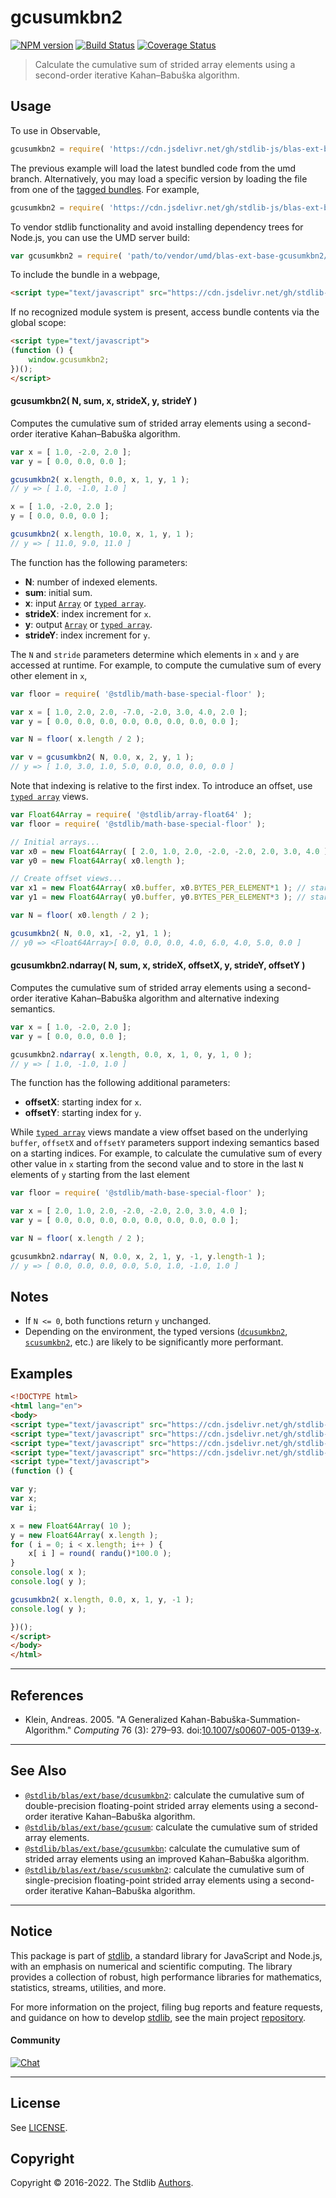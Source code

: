 <!--

@license Apache-2.0

Copyright (c) 2020 The Stdlib Authors.

Licensed under the Apache License, Version 2.0 (the "License");
you may not use this file except in compliance with the License.
You may obtain a copy of the License at

   http://www.apache.org/licenses/LICENSE-2.0

Unless required by applicable law or agreed to in writing, software
distributed under the License is distributed on an "AS IS" BASIS,
WITHOUT WARRANTIES OR CONDITIONS OF ANY KIND, either express or implied.
See the License for the specific language governing permissions and
limitations under the License.

-->

# gcusumkbn2

[![NPM version][npm-image]][npm-url] [![Build Status][test-image]][test-url] [![Coverage Status][coverage-image]][coverage-url] <!-- [![dependencies][dependencies-image]][dependencies-url] -->

> Calculate the cumulative sum of strided array elements using a second-order iterative Kahan–Babuška algorithm.

<section class="intro">

</section>

<!-- /.intro -->



<section class="usage">

## Usage

To use in Observable,

```javascript
gcusumkbn2 = require( 'https://cdn.jsdelivr.net/gh/stdlib-js/blas-ext-base-gcusumkbn2@umd/browser.js' )
```
The previous example will load the latest bundled code from the umd branch. Alternatively, you may load a specific version by loading the file from one of the [tagged bundles](https://github.com/stdlib-js/blas-ext-base-gcusumkbn2/tags). For example,

```javascript
gcusumkbn2 = require( 'https://cdn.jsdelivr.net/gh/stdlib-js/blas-ext-base-gcusumkbn2@v0.0.9-umd/browser.js' )
```

To vendor stdlib functionality and avoid installing dependency trees for Node.js, you can use the UMD server build:

```javascript
var gcusumkbn2 = require( 'path/to/vendor/umd/blas-ext-base-gcusumkbn2/index.js' )
```

To include the bundle in a webpage,

```html
<script type="text/javascript" src="https://cdn.jsdelivr.net/gh/stdlib-js/blas-ext-base-gcusumkbn2@umd/browser.js"></script>
```

If no recognized module system is present, access bundle contents via the global scope:

```html
<script type="text/javascript">
(function () {
    window.gcusumkbn2;
})();
</script>
```

#### gcusumkbn2( N, sum, x, strideX, y, strideY )

Computes the cumulative sum of strided array elements using a second-order iterative Kahan–Babuška algorithm.

```javascript
var x = [ 1.0, -2.0, 2.0 ];
var y = [ 0.0, 0.0, 0.0 ];

gcusumkbn2( x.length, 0.0, x, 1, y, 1 );
// y => [ 1.0, -1.0, 1.0 ]

x = [ 1.0, -2.0, 2.0 ];
y = [ 0.0, 0.0, 0.0 ];

gcusumkbn2( x.length, 10.0, x, 1, y, 1 );
// y => [ 11.0, 9.0, 11.0 ]
```

The function has the following parameters:

-   **N**: number of indexed elements.
-   **sum**: initial sum.
-   **x**: input [`Array`][mdn-array] or [`typed array`][mdn-typed-array].
-   **strideX**: index increment for `x`.
-   **y**: output [`Array`][mdn-array] or [`typed array`][mdn-typed-array].
-   **strideY**: index increment for `y`.

The `N` and `stride` parameters determine which elements in `x` and `y` are accessed at runtime. For example, to compute the cumulative sum of every other element in `x`,

```javascript
var floor = require( '@stdlib/math-base-special-floor' );

var x = [ 1.0, 2.0, 2.0, -7.0, -2.0, 3.0, 4.0, 2.0 ];
var y = [ 0.0, 0.0, 0.0, 0.0, 0.0, 0.0, 0.0, 0.0 ];

var N = floor( x.length / 2 );

var v = gcusumkbn2( N, 0.0, x, 2, y, 1 );
// y => [ 1.0, 3.0, 1.0, 5.0, 0.0, 0.0, 0.0, 0.0 ]
```

Note that indexing is relative to the first index. To introduce an offset, use [`typed array`][mdn-typed-array] views.

<!-- eslint-disable stdlib/capitalized-comments -->

```javascript
var Float64Array = require( '@stdlib/array-float64' );
var floor = require( '@stdlib/math-base-special-floor' );

// Initial arrays...
var x0 = new Float64Array( [ 2.0, 1.0, 2.0, -2.0, -2.0, 2.0, 3.0, 4.0 ] );
var y0 = new Float64Array( x0.length );

// Create offset views...
var x1 = new Float64Array( x0.buffer, x0.BYTES_PER_ELEMENT*1 ); // start at 2nd element
var y1 = new Float64Array( y0.buffer, y0.BYTES_PER_ELEMENT*3 ); // start at 4th element

var N = floor( x0.length / 2 );

gcusumkbn2( N, 0.0, x1, -2, y1, 1 );
// y0 => <Float64Array>[ 0.0, 0.0, 0.0, 4.0, 6.0, 4.0, 5.0, 0.0 ]
```

#### gcusumkbn2.ndarray( N, sum, x, strideX, offsetX, y, strideY, offsetY )

Computes the cumulative sum of strided array elements using a second-order iterative Kahan–Babuška algorithm and alternative indexing semantics.

```javascript
var x = [ 1.0, -2.0, 2.0 ];
var y = [ 0.0, 0.0, 0.0 ];

gcusumkbn2.ndarray( x.length, 0.0, x, 1, 0, y, 1, 0 );
// y => [ 1.0, -1.0, 1.0 ]
```

The function has the following additional parameters:

-   **offsetX**: starting index for `x`.
-   **offsetY**: starting index for `y`.

While [`typed array`][mdn-typed-array] views mandate a view offset based on the underlying `buffer`, `offsetX` and `offsetY` parameters support indexing semantics based on a starting indices. For example, to calculate the cumulative sum of every other value in `x` starting from the second value and to store in the last `N` elements of `y` starting from the last element

```javascript
var floor = require( '@stdlib/math-base-special-floor' );

var x = [ 2.0, 1.0, 2.0, -2.0, -2.0, 2.0, 3.0, 4.0 ];
var y = [ 0.0, 0.0, 0.0, 0.0, 0.0, 0.0, 0.0, 0.0 ];

var N = floor( x.length / 2 );

gcusumkbn2.ndarray( N, 0.0, x, 2, 1, y, -1, y.length-1 );
// y => [ 0.0, 0.0, 0.0, 0.0, 5.0, 1.0, -1.0, 1.0 ]
```

</section>

<!-- /.usage -->

<section class="notes">

## Notes

-   If `N <= 0`, both functions return `y` unchanged.
-   Depending on the environment, the typed versions ([`dcusumkbn2`][@stdlib/blas/ext/base/dcusumkbn2], [`scusumkbn2`][@stdlib/blas/ext/base/scusumkbn2], etc.) are likely to be significantly more performant.

</section>

<!-- /.notes -->

<section class="examples">

## Examples

<!-- eslint no-undef: "error" -->

```html
<!DOCTYPE html>
<html lang="en">
<body>
<script type="text/javascript" src="https://cdn.jsdelivr.net/gh/stdlib-js/random-base-randu@umd/browser.js"></script>
<script type="text/javascript" src="https://cdn.jsdelivr.net/gh/stdlib-js/math-base-special-round@umd/browser.js"></script>
<script type="text/javascript" src="https://cdn.jsdelivr.net/gh/stdlib-js/array-float64@umd/browser.js"></script>
<script type="text/javascript" src="https://cdn.jsdelivr.net/gh/stdlib-js/blas-ext-base-gcusumkbn2@umd/browser.js"></script>
<script type="text/javascript">
(function () {

var y;
var x;
var i;

x = new Float64Array( 10 );
y = new Float64Array( x.length );
for ( i = 0; i < x.length; i++ ) {
    x[ i ] = round( randu()*100.0 );
}
console.log( x );
console.log( y );

gcusumkbn2( x.length, 0.0, x, 1, y, -1 );
console.log( y );

})();
</script>
</body>
</html>
```

</section>

<!-- /.examples -->

* * *

<section class="references">

## References

-   Klein, Andreas. 2005. "A Generalized Kahan-Babuška-Summation-Algorithm." _Computing_ 76 (3): 279–93. doi:[10.1007/s00607-005-0139-x][@klein:2005a].

</section>

<!-- /.references -->

<!-- Section for related `stdlib` packages. Do not manually edit this section, as it is automatically populated. -->

<section class="related">

* * *

## See Also

-   <span class="package-name">[`@stdlib/blas/ext/base/dcusumkbn2`][@stdlib/blas/ext/base/dcusumkbn2]</span><span class="delimiter">: </span><span class="description">calculate the cumulative sum of double-precision floating-point strided array elements using a second-order iterative Kahan–Babuška algorithm.</span>
-   <span class="package-name">[`@stdlib/blas/ext/base/gcusum`][@stdlib/blas/ext/base/gcusum]</span><span class="delimiter">: </span><span class="description">calculate the cumulative sum of strided array elements.</span>
-   <span class="package-name">[`@stdlib/blas/ext/base/gcusumkbn`][@stdlib/blas/ext/base/gcusumkbn]</span><span class="delimiter">: </span><span class="description">calculate the cumulative sum of strided array elements using an improved Kahan–Babuška algorithm.</span>
-   <span class="package-name">[`@stdlib/blas/ext/base/scusumkbn2`][@stdlib/blas/ext/base/scusumkbn2]</span><span class="delimiter">: </span><span class="description">calculate the cumulative sum of single-precision floating-point strided array elements using a second-order iterative Kahan–Babuška algorithm.</span>

</section>

<!-- /.related -->

<!-- Section for all links. Make sure to keep an empty line after the `section` element and another before the `/section` close. -->


<section class="main-repo" >

* * *

## Notice

This package is part of [stdlib][stdlib], a standard library for JavaScript and Node.js, with an emphasis on numerical and scientific computing. The library provides a collection of robust, high performance libraries for mathematics, statistics, streams, utilities, and more.

For more information on the project, filing bug reports and feature requests, and guidance on how to develop [stdlib][stdlib], see the main project [repository][stdlib].

#### Community

[![Chat][chat-image]][chat-url]

---

## License

See [LICENSE][stdlib-license].


## Copyright

Copyright &copy; 2016-2022. The Stdlib [Authors][stdlib-authors].

</section>

<!-- /.stdlib -->

<!-- Section for all links. Make sure to keep an empty line after the `section` element and another before the `/section` close. -->

<section class="links">

[npm-image]: http://img.shields.io/npm/v/@stdlib/blas-ext-base-gcusumkbn2.svg
[npm-url]: https://npmjs.org/package/@stdlib/blas-ext-base-gcusumkbn2

[test-image]: https://github.com/stdlib-js/blas-ext-base-gcusumkbn2/actions/workflows/test.yml/badge.svg?branch=v0.0.9
[test-url]: https://github.com/stdlib-js/blas-ext-base-gcusumkbn2/actions/workflows/test.yml?query=branch:v0.0.9

[coverage-image]: https://img.shields.io/codecov/c/github/stdlib-js/blas-ext-base-gcusumkbn2/main.svg
[coverage-url]: https://codecov.io/github/stdlib-js/blas-ext-base-gcusumkbn2?branch=main

<!--

[dependencies-image]: https://img.shields.io/david/stdlib-js/blas-ext-base-gcusumkbn2.svg
[dependencies-url]: https://david-dm.org/stdlib-js/blas-ext-base-gcusumkbn2/main

-->

[chat-image]: https://img.shields.io/gitter/room/stdlib-js/stdlib.svg
[chat-url]: https://gitter.im/stdlib-js/stdlib/

[stdlib]: https://github.com/stdlib-js/stdlib

[stdlib-authors]: https://github.com/stdlib-js/stdlib/graphs/contributors

[umd]: https://github.com/umdjs/umd
[es-module]: https://developer.mozilla.org/en-US/docs/Web/JavaScript/Guide/Modules

[deno-url]: https://github.com/stdlib-js/blas-ext-base-gcusumkbn2/tree/deno
[umd-url]: https://github.com/stdlib-js/blas-ext-base-gcusumkbn2/tree/umd
[esm-url]: https://github.com/stdlib-js/blas-ext-base-gcusumkbn2/tree/esm
[branches-url]: https://github.com/stdlib-js/blas-ext-base-gcusumkbn2/blob/main/branches.md

[stdlib-license]: https://raw.githubusercontent.com/stdlib-js/blas-ext-base-gcusumkbn2/main/LICENSE

[mdn-array]: https://developer.mozilla.org/en-US/docs/Web/JavaScript/Reference/Global_Objects/Array

[mdn-typed-array]: https://developer.mozilla.org/en-US/docs/Web/JavaScript/Reference/Global_Objects/TypedArray

[@klein:2005a]: https://doi.org/10.1007/s00607-005-0139-x

<!-- <related-links> -->

[@stdlib/blas/ext/base/dcusumkbn2]: https://github.com/stdlib-js/blas-ext-base-dcusumkbn2/tree/umd

[@stdlib/blas/ext/base/gcusum]: https://github.com/stdlib-js/blas-ext-base-gcusum/tree/umd

[@stdlib/blas/ext/base/gcusumkbn]: https://github.com/stdlib-js/blas-ext-base-gcusumkbn/tree/umd

[@stdlib/blas/ext/base/scusumkbn2]: https://github.com/stdlib-js/blas-ext-base-scusumkbn2/tree/umd

<!-- </related-links> -->

</section>

<!-- /.links -->
